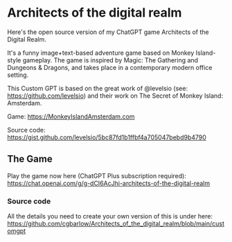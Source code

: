 # Architects of the digital realm
Here's the open source version of my ChatGPT game Architects of the Digital Realm.

It's a funny image+text-based adventure game based on Monkey Island-style gameplay. The game is inspired by Magic: The Gathering and Dungeons & Dragons, and takes place in a contemporary modern office setting.

This Custom GPT is based on the great work of @levelsio (see: https://github.com/levelsio) and their work on The Secret of Monkey Island: Amsterdam.

Game: https://MonkeyIslandAmsterdam.com

Source code: https://gist.github.com/levelsio/5bc87fd1b1ffbf4a705047bebd9b4790

## The Game
Play the game now here (ChatGPT Plus subscription required):
https://chat.openai.com/g/g-dCI6AcJhi-architects-of-the-digital-realm

### Source code
All the details you need to create your own version of this is under here: 
https://github.com/cgbarlow/Architects_of_the_digital_realm/blob/main/customgpt
